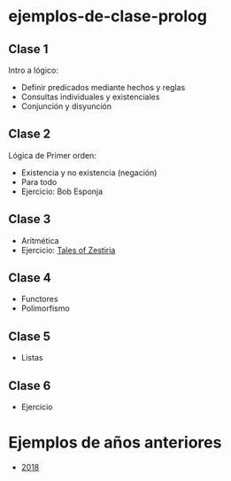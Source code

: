 # ejemplos-de-clase-prolog

## Clase 1
Intro a lógico:
 - Definir predicados mediante hechos y reglas
 - Consultas individuales y existenciales
 - Conjunción y disyunción

## Clase 2
Lógica de Primer orden:
 - Existencia y no existencia (negación)
 - Para todo
 - Ejercicio: Bob Esponja

## Clase 3
 - Aritmética
 - Ejercicio: [Tales of Zestiria](https://docs.google.com/document/d/1TrcfZiwKriniMkeUQTxvgUVCbJla263jYux7o4jVbfw/edit#heading=h.k55i1crzbyp7)

## Clase 4
 - Functores
 - Polimorfismo

## Clase 5
 - Listas

## Clase 6
 - Ejercicio

# Ejemplos de años anteriores

- [2018](https://github.com/pdep-mit/ejemplos-de-clase-prolog/tree/ejemplos-2018)
